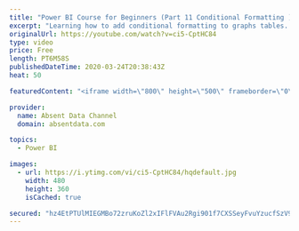 ```yaml
---
title: "Power BI Course for Beginners (Part 11 Conditional Formatting )"
excerpt: "Learning how to add conditional formatting to graphs tables. Utilize colors and icons to deliver quick insights"
originalUrl: https://youtube.com/watch?v=ci5-CptHC84
type: video
price: Free
length: PT6M58S
publishedDateTime: 2020-03-24T20:38:43Z
heat: 50

featuredContent: "<iframe width=\"800\" height=\"500\" frameborder=\"0\" src=\"https://www.youtube.com/embed/ci5-CptHC84\" allow=\"accelerometer; autoplay; encrypted-media; gyroscope; picture-in-picture\" allowfullscreen></iframe>"

provider:
  name: Absent Data Channel
  domain: absentdata.com

topics:
  - Power BI

images:
  - url: https://i.ytimg.com/vi/ci5-CptHC84/hqdefault.jpg
    width: 480
    height: 360
    isCached: true

secured: "hz4EtPTUlMIEGMBo72zruKoZl2xIFlFVAu2Rgi901f7CXSSeyFvuYzucfSzV9Oaq8lRjZ95tvkEarhmBctRMlXa3y3rlQY8lA+mEpdOj8TIJLgcbKuHWZ+7RtCPRdB8XM7pbZRtCUuppFd+amziQ8Y6XDkFKyhHcvqM47RIzgVlHrswWpDPcUL30+e2Y/6ICKLP9aCwaE+qWZ+lDMAyVu9LtCI42vy8NmHjLhxqh2kOKYPtqibscBO/i9/jCvP6JOaqKZCkI+WHUVehm6NSE3QAV803zc5wSOqu+i0Kf89rKiWBtKMT4w9VYz8YbI2yFzAzUtwYYV9xiiyFk5qp4fLV4cfrD8hEEMrB9031jG2h0Lmqlcw3h+YLZ611eTKHQKwssQV/QiYd4a7IXS7QaU3tgWQqrd3FuCvMhnIKo+ak=;V3Y6I5gT2oDJPNT9W6JUsA=="
---
```


